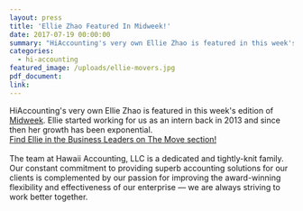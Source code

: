 ```yaml
---
layout: press
title: 'Ellie Zhao Featured In Midweek!'
date: 2017-07-19 00:00:00
summary: "HiAccounting's very own Ellie Zhao is featured in this week's edition of Midweek."
categories:
  - hi-accounting
featured_image: /uploads/ellie-movers.jpg
pdf_document:
link:
---
```



HiAccounting's very own Ellie Zhao is featured in this week's edition of [Midweek](http://midweek.com/pdf/MidWeek/2017/0719/index.html). Ellie started working for us as an intern back in 2013 and since then her growth has been exponential.
<br>[Find Ellie in the Business Leaders on The Move section!](http://midweek.com/pdf/MidWeek/2017/0719/index.html)
<br>
<br>​The team at Hawaii Accounting, LLC is a dedicated and tightly-knit family. Our constant commitment to providing superb accounting solutions for our clients is complemented by our passion for improving the award-winning flexibility and effectiveness of our enterprise — we are always striving to work better together.